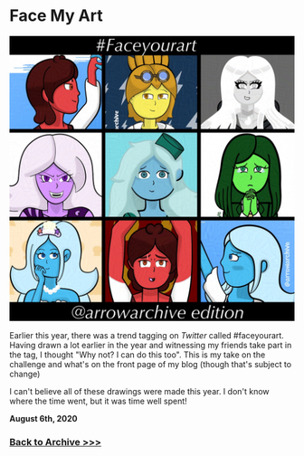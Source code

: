 # Face My Art

<img src="https://raw.githubusercontent.com/arrowarchive/The-Arrowarchive/master/docs/images/SPACE/facemyart.PNG" alt="Art Tag"
     onContextMenu="return false;">

Earlier this year, there was a trend tagging on *Twitter* called #faceyourart. Having drawn a lot earlier in the year and witnessing my friends take part in the tag, I thought "Why not? I can do this too". This is my take on the challenge and what's on the front page of my blog (though that's subject to change)

I can't believe all of these drawings were made this year. I don't know where the time went, but it was time well spent! 

**August 6th, 2020**

### [Back to Archive >>>](https://arrowarchive.github.io/The-Arrowarchive/gallery)
